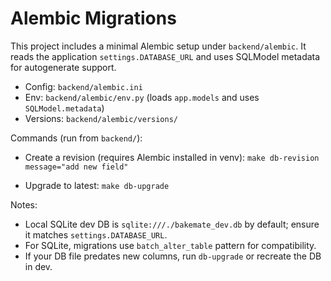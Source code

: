 # Alembic Migrations

This project includes a minimal Alembic setup under `backend/alembic`. It reads the application `settings.DATABASE_URL` and uses SQLModel metadata for autogenerate support.

- Config: `backend/alembic.ini`
- Env: `backend/alembic/env.py` (loads `app.models` and uses `SQLModel.metadata`)
- Versions: `backend/alembic/versions/`

Commands (run from `backend/`):

- Create a revision (requires Alembic installed in venv):
  `make db-revision message="add new field"`

- Upgrade to latest:
  `make db-upgrade`

Notes:

- Local SQLite dev DB is `sqlite:///./bakemate_dev.db` by default; ensure it matches `settings.DATABASE_URL`.
- For SQLite, migrations use `batch_alter_table` pattern for compatibility.
- If your DB file predates new columns, run `db-upgrade` or recreate the DB in dev.
